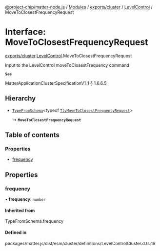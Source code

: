 [@project-chip/matter-node.js](../README.md) / [Modules](../modules.md) / [exports/cluster](../modules/exports_cluster.md) / [LevelControl](../modules/exports_cluster.LevelControl.md) / MoveToClosestFrequencyRequest

# Interface: MoveToClosestFrequencyRequest

[exports/cluster](../modules/exports_cluster.md).[LevelControl](../modules/exports_cluster.LevelControl.md).MoveToClosestFrequencyRequest

Input to the LevelControl moveToClosestFrequency command

**`See`**

MatterApplicationClusterSpecificationV1_1 § 1.6.6.5

## Hierarchy

- [`TypeFromSchema`](../modules/exports_tlv.md#typefromschema)\<typeof [`TlvMoveToClosestFrequencyRequest`](../modules/exports_cluster.LevelControl.md#tlvmovetoclosestfrequencyrequest)\>

  ↳ **`MoveToClosestFrequencyRequest`**

## Table of contents

### Properties

- [frequency](exports_cluster.LevelControl.MoveToClosestFrequencyRequest.md#frequency)

## Properties

### frequency

• **frequency**: `number`

#### Inherited from

TypeFromSchema.frequency

#### Defined in

packages/matter.js/dist/esm/cluster/definitions/LevelControlCluster.d.ts:19
